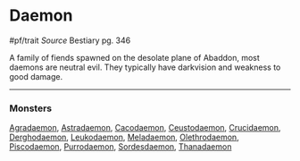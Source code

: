 # Daemon
#pf/trait 
*Source* Bestiary pg. 346

A family of fiends spawned on the desolate plane of Abaddon, most daemons are neutral evil. They typically have darkvision and weakness to good damage.

---

### Monsters
[Agradaemon](Agradaemon), [Astradaemon](Astradaemon), [Cacodaemon](Cacodaemon), [Ceustodaemon](Ceustodaemon), [Crucidaemon](Crucidaemon), [Derghodaemon](Derghodaemon), [Leukodaemon](Leukodaemon), [Meladaemon](Meladaemon), [Olethrodaemon](Olethrodaemon), [Piscodaemon](Piscodaemon), [Purrodaemon](Purrodaemon), [Sordesdaemon](Sordesdaemon), [Thanadaemon](Thanadaemon)